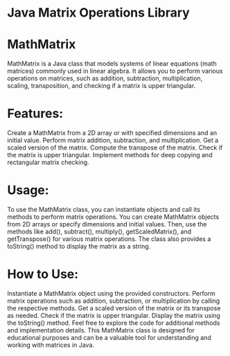 # Java Matrix Operations Library
# MathMatrix
MathMatrix is a Java class that models systems of linear equations (math matrices) commonly used in linear algebra. It allows you to perform various operations on matrices, such as addition, subtraction, multiplication, scaling, transposition, and checking if a matrix is upper triangular.

# Features:
Create a MathMatrix from a 2D array or with specified dimensions and an initial value.
Perform matrix addition, subtraction, and multiplication.
Get a scaled version of the matrix.
Compute the transpose of the matrix.
Check if the matrix is upper triangular.
Implement methods for deep copying and rectangular matrix checking.

# Usage:
To use the MathMatrix class, you can instantiate objects and call its methods to perform matrix operations. You can create MathMatrix objects from 2D arrays or specify dimensions and initial values. Then, use the methods like add(), subtract(), multiply(), getScaledMatrix(), and getTranspose() for various matrix operations. The class also provides a toString() method to display the matrix as a string.

# How to Use:
Instantiate a MathMatrix object using the provided constructors.
Perform matrix operations such as addition, subtraction, or multiplication by calling the respective methods.
Get a scaled version of the matrix or its transpose as needed.
Check if the matrix is upper triangular.
Display the matrix using the toString() method.
Feel free to explore the code for additional methods and implementation details.
This MathMatrix class is designed for educational purposes and can be a valuable tool for understanding and working with matrices in Java.
